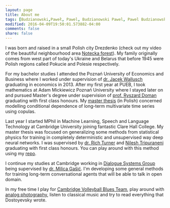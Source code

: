 ```yaml
---
layout: page
title: About me
tags: [Budzianowski,Paweł, Pawel, Budzianowski Pawel, Pawel Budzianowski, pawelbudzianowski, pawel budzianowski, about me]
modified: 2016-04-09T19:50:01.573882-04:00
comments: false
share: false
---
```


I was born and raised in a small Polish city Drezdenko (check out my video of the beautiful neighbourhood area [Notecka forest](https://youtube.com/watch?v=EXHQY0JRl74)). My family originally comes from west part of today's Ukraine and Belarus that before 1945 were Polish regions called Pokucie and Polesie respectively.

For my bachelor studies I attended the Poznań University of Economics and Business where I worked under supervision of [dr. Jacek Wallusch](http://ikbt.org/beta/o-nas/) graduating in economics in 2013. After my first year at PUEB, I took mathematics at Adam Mickiewicz Poznań University where I stayed later on and pursued Master's degree under supervision of [prof. Ryszard Doman](https://semopis.wmi.amu.edu.pl/Matematyka/prof.%20dr%20hab.%20Ryszard%20Doman) graduating with first class honours. My [master thesis](https://github.com/budzianowski/budzianowski.github.io/blob/master/data/Pawe%C5%82_Budzianowski.pdf) (in Polish) concerned modelling conditional dependence of long-term multivariate time series using copulas.

Last year I started MPhil in Machine Learning, Speech and Language Technology at Cambridge University joining fantastic Clare Hall College. My master thesis was focused on generalizing some methods from statistical physics for training in completely deterministic and unsupervised way deep neural networks. I was supervised by [dr. Rich Turner](http://learning.eng.cam.ac.uk/Public/Turner/Turner) and [Nilesh Tripuraneni](https://mlg.eng.cam.ac.uk/?portfolio=nilesh-tripuraneni) graduating with first class honours. You can play around with this method using my [repo](https://github.com/budzianowski/DBN/).

I continue my studies at Cambridge working in [Dialogue Systems Group](http://mi.eng.cam.ac.uk/research/dialogue/) being supervised by [dr. Milica Gašić](https://mi.eng.cam.ac.uk/~mg436). I'm developing some general methods for training long-term conversational agents that will be able to talk in open domain.

In my free time I play for [Cambridge Volleyball Blues Team](http://cuvc.org), play around with [analog photography](https://wolddecomposition.tumblr.com/), listen to classical music and try to read everything that Dostoyevsky wrote.
